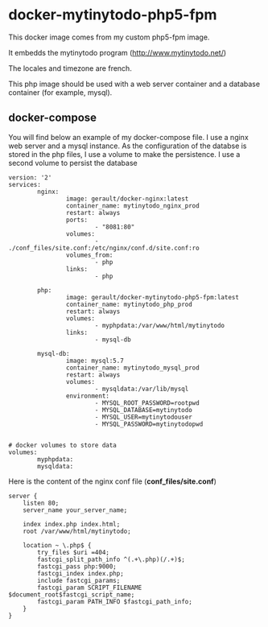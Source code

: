 # docker-mytinytodo-php5-fpm
This docker image comes from my custom php5-fpm image.

It embedds the mytinytodo program (http://www.mytinytodo.net/)

The locales and timezone are french.

This php image should be used with a web server container and a database container (for example, mysql).

## docker-compose
You will find below an example of my docker-compose file.
I use a nginx web server and a mysql instance.
As the configuration of the databse is stored in the php files, I use a volume to make the persistence.
I use a second volume to persist the database

```
version: '2'
services:
        nginx:
                image: gerault/docker-nginx:latest
                container_name: mytinytodo_nginx_prod
                restart: always
                ports:
                        - "8081:80"
                volumes:
                        - ./conf_files/site.conf:/etc/nginx/conf.d/site.conf:ro
                volumes_from:
                        - php
                links:
                        - php

        php:
                image: gerault/docker-mytinytodo-php5-fpm:latest
                container_name: mytinytodo_php_prod
                restart: always
                volumes:
                        - myphpdata:/var/www/html/mytinytodo
                links:
                        - mysql-db

        mysql-db:
                image: mysql:5.7
                container_name: mytinytodo_mysql_prod
                restart: always
                volumes:
                        - mysqldata:/var/lib/mysql
                environment:
                        - MYSQL_ROOT_PASSWORD=rootpwd
                        - MYSQL_DATABASE=mytinytodo
                        - MYSQL_USER=mytinytodouser
                        - MYSQL_PASSWORD=mytinytodopwd


# docker volumes to store data
volumes:
        myphpdata:
        mysqldata:

```

Here is the content of the nginx conf file (**conf_files/site.conf**)
```
server {
    listen 80;
    server_name your_server_name;

    index index.php index.html;
    root /var/www/html/mytinytodo;

    location ~ \.php$ {
        try_files $uri =404;
        fastcgi_split_path_info ^(.+\.php)(/.+)$;
        fastcgi_pass php:9000;
        fastcgi_index index.php;
        include fastcgi_params;
        fastcgi_param SCRIPT_FILENAME $document_root$fastcgi_script_name;
        fastcgi_param PATH_INFO $fastcgi_path_info;
    }
}

```
